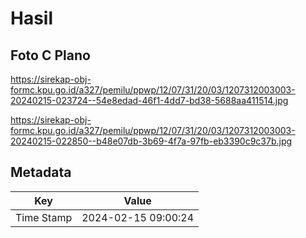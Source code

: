 # Hasil

## Foto C Plano

https://sirekap-obj-formc.kpu.go.id/a327/pemilu/ppwp/12/07/31/20/03/1207312003003-20240215-023724--54e8edad-46f1-4dd7-bd38-5688aa411514.jpg

https://sirekap-obj-formc.kpu.go.id/a327/pemilu/ppwp/12/07/31/20/03/1207312003003-20240215-022850--b48e07db-3b69-4f7a-97fb-eb3390c9c37b.jpg


## Metadata

| Key        | Value               |
| ---------- | ------------------- |
| Time Stamp | 2024-02-15 09:00:24 |



